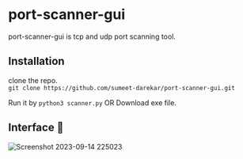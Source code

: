 # port-scanner-gui
port-scanner-gui is tcp and udp port scanning tool.

## Installation

clone the repo.  
`git clone https://github.com/sumeet-darekar/port-scanner-gui.git`  

Run it by
`python3 scanner.py` 
OR
Download exe file.

## Interface :cowboy_hat_face:

![Screenshot 2023-09-14 225023](https://github.com/sumeet-darekar/port-scanner-gui/assets/79735377/c618ed16-dc82-4a84-9d2e-f3acb1a363cb)
